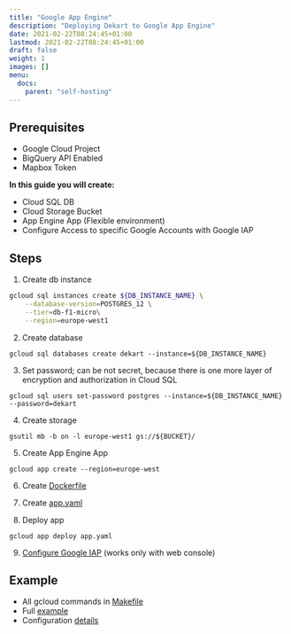 ```yaml
---
title: "Google App Engine"
description: "Deploying Dekart to Google App Engine"
date: 2021-02-22T08:24:45+01:00
lastmod: 2021-02-22T08:24:45+01:00
draft: false
weight: 1
images: []
menu:
  docs:
    parent: "self-hosting"
---
```


## Prerequisites

* Google Cloud Project
* BigQuery API Enabled
* Mapbox Token

**In this guide you will create:**

* Cloud SQL DB
* Cloud Storage Bucket
* App Engine App (Flexible environment)
* Configure Access to specific Google Accounts with Google IAP

## Steps

1. Create db instance

```bash
gcloud sql instances create ${DB_INSTANCE_NAME} \
    --database-version=POSTGRES_12 \
    --tier=db-f1-micro\
    --region=europe-west1
```

2. Create database

```
gcloud sql databases create dekart --instance=${DB_INSTANCE_NAME}
```

3. Set password; can be not secret, because there is one more layer of encryption and authorization in Cloud SQL

```
gcloud sql users set-password postgres --instance=${DB_INSTANCE_NAME} --password=dekart
```

4. Create storage

```
gsutil mb -b on -l europe-west1 gs://${BUCKET}/
```

5. Create App Engine App

```
gcloud app create --region=europe-west
```

6. Create [Dockerfile](https://github.com/dekart-xyz/dekart/tree/main/install/app-engine/Dockerfile)

7. Create [app.yaml](https://github.com/dekart-xyz/dekart/tree/main/install/app-engine/app.example.yaml)


8. Deploy app

```
gcloud app deploy app.yaml
```

9. [Configure Google IAP](https://cloud.google.com/iap/docs/app-engine-quickstart) (works only with web console)

## Example

* All gcloud commands in [Makefile](https://github.com/dekart-xyz/dekart/tree/main/install/app-engine/Makefile)
* Full [example](https://github.com/dekart-xyz/dekart/tree/main/install/app-engine)
* Configuration [details](/docs/configuration/environment-variables/)

